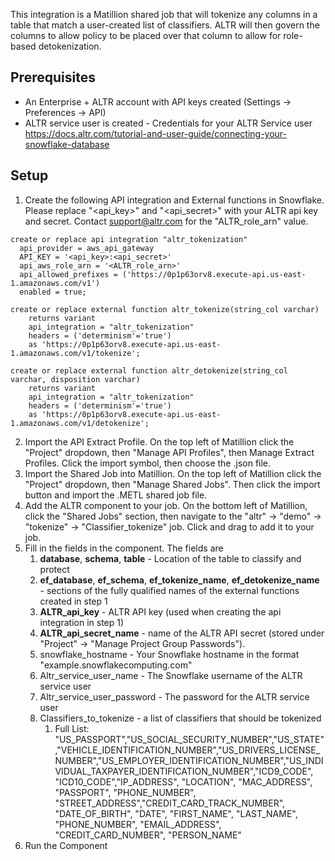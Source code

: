 This integration is a Matillion shared job that will tokenize any columns in a table that match a user-created list of classifiers. ALTR will then govern the columns to allow policy to be placed over that column to allow for role-based detokenization.

## Prerequisites
- An Enterprise + ALTR account with API keys created (Settings -> Preferences -> API)
- ALTR service user is created - Credentials for your ALTR Service user https://docs.altr.com/tutorial-and-user-guide/connecting-your-snowflake-database

## Setup
1. Create the following API integration and External functions in Snowflake. Please replace "<api_key>" and "<api_secret>" with your ALTR api key and secret. Contact support@altr.com for the "ALTR_role_arn" value. 
```
create or replace api integration "altr_tokenization"
  api_provider = aws_api_gateway
  API_KEY = '<api_key>:<api_secret>'
  api_aws_role_arn = '<ALTR_role_arn>'
  api_allowed_prefixes = ('https://0p1p63orv8.execute-api.us-east-1.amazonaws.com/v1')
  enabled = true;

create or replace external function altr_tokenize(string_col varchar)
    returns variant
    api_integration = "altr_tokenization"
    headers = ('determinism'='true')
    as 'https://0p1p63orv8.execute-api.us-east-1.amazonaws.com/v1/tokenize';

create or replace external function altr_detokenize(string_col varchar, disposition varchar)
    returns variant
    api_integration = "altr_tokenization"
    headers = ('determinism'='true')
    as 'https://0p1p63orv8.execute-api.us-east-1.amazonaws.com/v1/detokenize';
```
2. Import the API Extract Profile. On the top left of Matillion click the "Project" dropdown, then "Manage API Profiles", then Manage Extract Profiles. Click the import symbol, then choose the .json file.
3. Import the Shared Job into Matillion. On the top left of Matillion click the "Project" dropdown, then "Manage Shared Jobs". Then click the import button and import the .METL shared job file.
4. Add the ALTR component to your job. On the bottom left of Matillion, click the "Shared Jobs" section, then navigate to the "altr" -> "demo" -> "tokenize" -> "Classifier_tokenize" job. Click and drag to add it to your job.
5. Fill in the fields in the component. The fields are
	1. **database**, **schema**, **table** - Location of the table to classify and protect
	2. **ef_database**, **ef_schema**, **ef_tokenize_name**, **ef_detokenize_name** - sections of the fully qualified names of the external functions created in step 1
	3. **ALTR_api_key** - ALTR API key (used when creating the api integration in step 1)
	4. **ALTR_api_secret_name** - name of the ALTR API secret (stored under "Project" -> "Manage Project Group Passwords").
	5. snowflake_hostname - Your Snowflake hostname in the format "example.snowflakecomputing.com"
	6. Altr_service_user_name - The Snowflake username of the ALTR service user
	7. Altr_service_user_password - The password for the ALTR service user
	8. Classifiers_to_tokenize - a list of classifiers that should be tokenized
		1. Full List: "US_PASSPORT","US_SOCIAL_SECURITY_NUMBER","US_STATE","VEHICLE_IDENTIFICATION_NUMBER","US_DRIVERS_LICENSE_NUMBER","US_EMPLOYER_IDENTIFICATION_NUMBER","US_INDIVIDUAL_TAXPAYER_IDENTIFICATION_NUMBER","ICD9_CODE", "ICD10_CODE","IP_ADDRESS", "LOCATION", "MAC_ADDRESS", "PASSPORT", "PHONE_NUMBER", "STREET_ADDRESS","CREDIT_CARD_TRACK_NUMBER", "DATE_OF_BIRTH", "DATE", "FIRST_NAME", "LAST_NAME", "PHONE_NUMBER", "EMAIL_ADDRESS", "CREDIT_CARD_NUMBER", "PERSON_NAME"
6. Run the Component

